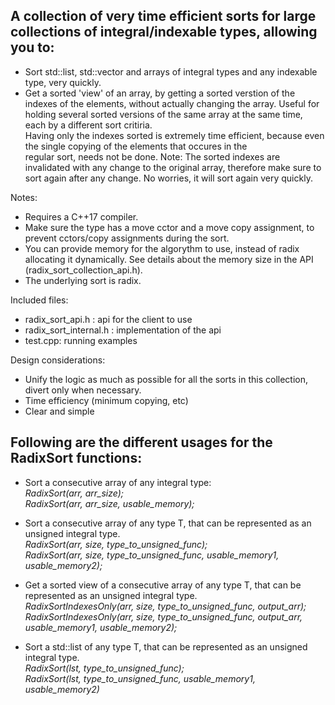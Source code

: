 A collection of very time efficient sorts for large collections of integral/indexable types, 
allowing you to:
-------------------------------------------------------------------------------------------------
- Sort std::list, std::vector and arrays of integral types and any indexable type, very quickly.
- Get a sorted 'view' of an array, by getting a sorted verstion of the indexes of the elements, without actually changing the array.
  Useful for holding several sorted versions of the same array at the same time, each by a different sort critiria.</br>
  Having only the indexes sorted is extremely time efficient, because even the single copying of the elements that occures in the</br>
  regular sort, needs not be done.
  Note: The sorted indexes are invalidated with any change to the original array, therefore make sure to sort again after
  any change. No worries, it will sort again very quickly.  
  
Notes:
- Requires a C++17 compiler.
- Make sure the type has a move cctor and a move copy assignment, to prevent cctors/copy assignments during the sort.  
- You can provide memory for the algorythm to use, instead of radix allocating it dynamically. 
  See details about the memory size in the API (radix_sort_collection_api.h).  
- The underlying sort is radix. 

Included files:
- radix_sort_api.h : api for the client to use
- radix_sort_internal.h : implementation of the api
- test.cpp: running examples

Design considerations:
- Unify the logic as much as possible for all the sorts in this collection, divert only when necessary.
- Time efficiency (minimum copying, etc)
- Clear and simple


Following are the different usages for the RadixSort functions:
---------------------------------------------------------------

- Sort a consecutive array of any integral type:  
  *RadixSort(arr, arr_size);  
  RadixSort(arr, arr_size, usable_memory);*

- Sort a consecutive array of any type T, that can be represented as an unsigned integral type.  
  *RadixSort(arr, size, type_to_unsigned_func);  
  RadixSort(arr, size, type_to_unsigned_func, usable_memory1, usable_memory2);*

- Get a sorted view of a consecutive array of any type T, that can be represented as an unsigned integral type.  
  *RadixSortIndexesOnly(arr, size, type_to_unsigned_func, output_arr);  
  RadixSortIndexesOnly(arr, size, type_to_unsigned_func, output_arr, usable_memory1, usable_memory2);*

- Sort a std::list of any type T, that can be represented as an unsigned integral type.  
  *RadixSort(lst, type_to_unsigned_func);  
  RadixSort(lst, type_to_unsigned_func, usable_memory1, usable_memory2)*
  
